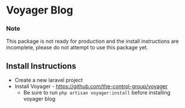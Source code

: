 # Voyager Blog

### Note
This package is not ready for production and the install instructions are incomplete,
please do not attempt to use this package yet.

## Install Instructions

- Create a new laravel project
- Install Voyager - https://github.com/the-control-group/voyager
  - Be sure to run `php artisan voyager:install` before installing voyager blog
